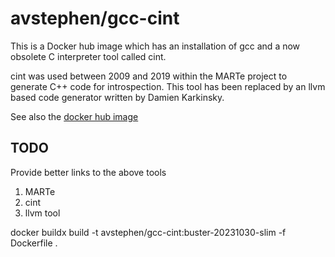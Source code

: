 # avstephen/gcc-cint

This is a Docker hub image which has an installation of gcc and a  now obsolete C interpreter tool called cint.

cint was used between 2009 and 2019 within the MARTe project to generate C++ code for introspection.   This tool has been
replaced by an llvm based code generator written by Damien Karkinsky.

See also the [docker hub image](http://hub.docker.com/avstephen/gcc-cint "Docker hub avstephen/gcc-cint")

## TODO

Provide better links to the above tools

1. MARTe
1. cint
1. llvm tool

docker buildx build -t avstephen/gcc-cint:buster-20231030-slim -f Dockerfile .
